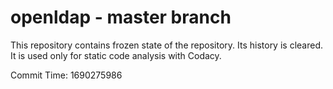 # openldap - master branch

This repository contains frozen state of the repository.
Its history is cleared. It is used only for static code
analysis with Codacy.

Commit Time: 1690275986